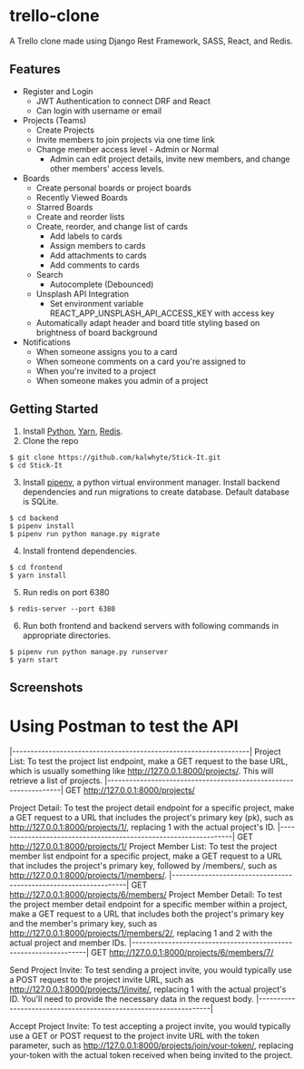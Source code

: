 # trello-clone
A Trello clone made using Django Rest Framework, SASS, React, and Redis.

## Features
- Register and Login
    - JWT Authentication to connect DRF and React
    - Can login with username or email
- Projects (Teams)
    - Create Projects
    - Invite members to join projects via one time link
    - Change member access level - Admin or Normal
        - Admin can edit project details, invite new members, and change other members' access levels.
- Boards
    - Create personal boards or project boards
    - Recently Viewed Boards
    - Starred Boards
    - Create and reorder lists
    - Create, reorder, and change list of cards
        - Add labels to cards
        - Assign members to cards
        - Add attachments to cards
        - Add comments to cards
    - Search
        - Autocomplete (Debounced)
    - Unsplash API Integration
        - Set environment variable REACT_APP_UNSPLASH_API_ACCESS_KEY with access key
    - Automatically adapt header and board title styling based on brightness of board background
- Notifications
    - When someone assigns you to a card
    - When someone comments on a card you're assigned to
    - When you're invited to a project
    - When someone makes you admin of a project

## Getting Started
1. Install [Python](https://www.python.org/downloads/), [Yarn](https://classic.yarnpkg.com/en/docs/install/), [Redis](https://redis.io/download).
2. Clone the repo
```
$ git clone https://github.com/kalwhyte/Stick-It.git
$ cd Stick-It
```
3. Install [pipenv](https://pypi.org/project/pipenv/), a python virtual environment manager. Install backend dependencies and run migrations to create database. Default database is SQLite.
```
$ cd backend
$ pipenv install
$ pipenv run python manage.py migrate
```
4. Install frontend dependencies.
```
$ cd frontend
$ yarn install
```
5. Run redis on port 6380
``` 
$ redis-server --port 6380
```
6. Run both frontend and backend servers with following commands in appropriate directories.
```
$ pipenv run python manage.py runserver
$ yarn start
```

## Screenshots

# Using Postman to test the API

|-----------------------------------------------------------------|
Project List: To test the project list endpoint, make a GET request to the base URL, which is usually something like http://127.0.0.1:8000/projects/. This will retrieve a list of projects.
|-----------------------------------------------------------------|
    GET http://127.0.0.1:8000/projects/

Project Detail: To test the project detail endpoint for a specific project, make a GET request to a URL that includes the project's primary key (pk), such as http://127.0.0.1:8000/projects/1/, replacing 1 with the actual project's ID.
|-----------------------------------------------------------------|
    GET http://127.0.0.1:8000/projects/1/
Project Member List: To test the project member list endpoint for a specific project, make a GET request to a URL that includes the project's primary key, followed by /members/, such as http://127.0.0.1:8000/projects/1/members/.
|-----------------------------------------------------------------|
    GET http://127.0.0.1:8000/projects/6/members/
Project Member Detail: To test the project member detail endpoint for a specific member within a project, make a GET request to a URL that includes both the project's primary key and the member's primary key, such as http://127.0.0.1:8000/projects/1/members/2/, replacing 1 and 2 with the actual project and member IDs.
|-----------------------------------------------------------------|
    GET http://127.0.0.1:8000/projects/6/members/7/


Send Project Invite: To test sending a project invite, you would typically use a POST request to the project invite URL, such as http://127.0.0.1:8000/projects/1/invite/, replacing 1 with the actual project's ID. You'll need to provide the necessary data in the request body.
|-----------------------------------------------------------------|

Accept Project Invite: To test accepting a project invite, you would typically use a GET or POST request to the project invite URL with the token parameter, such as http://127.0.0.1:8000/projects/join/your-token/, replacing your-token with the actual token received when being invited to the project.
